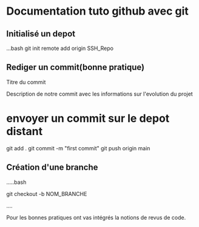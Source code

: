 # Documentation tuto github avec git


## Initialisé un depot


...bash
git init
remote add origin SSH_Repo


## Rediger un commit(bonne pratique)


Titre du commit

Description de notre commit avec les informations sur l'evolution du projet


#  envoyer un commit sur le depot distant

git add .
git commit -m "first commit"
git push origin main



## Création d'une branche

.....bash

git checkout -b NOM_BRANCHE

....



Pour les bonnes pratiques ont vas intégrés la notions de revus de code.